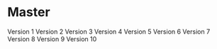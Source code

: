 # Master
Version 1
Version 2
Version 3
Version 4
Version 5
Version 6
Version 7
Version 8
Version 9
Version 10